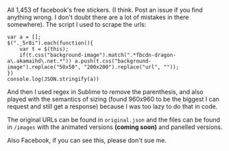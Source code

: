 All 1,453 of facebook's free stickers. (I think. Post an issue if you find anything wrong. I don't doubt there are a lot of mistakes in there somewhere).
The script I used to scrape the urls:

    var a = [];
	$("._5r8i").each(function(){
	    var t = $(this);
	    if(t.css("background-image").match(".*fbcdn-dragon-a\.akamaihd\.net.*")) a.push(t.css("background-image").replace("50x50", "200x200").replace("url", ""));
	})
	console.log(JSON.stringify(a))

And then I used regex in Sublime to remove the parenthesis, and also played with the semantics of sizing (found 960x960 to be the biggest I can request and still get a response) because I was too lazy to do that in code.

The original URLs can be found in `original.json` and the files can be found in `/images` with the animated versions **(coming soon)** and panelled versions.

Also Facebook, if you can see this, please don't sue me.
